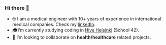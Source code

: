 ### Hi there 👋

- 🤓 I am a medical engineer with 10+ years of experience in international medical companies. Check my [linkedIn](https://www.linkedin.com/in/anton-kilk-b1863130/).
- 🎓I’m currently studying coding in [Hive Helsinki](https://www.hive.fi/en/) (School 42).
- 💊 I’m looking to collaborate on **health/healthcare** related projects.

<!--
**AntonKilk/AntonKilk** is a ✨ _special_ ✨ repository because its `README.md` (this file) appears on your GitHub profile.

Here are some ideas to get you started:

- 🔭 I’m currently working on ...
- 🌱 I’m currently learning ...
- 👯 I’m looking to collaborate on ...
- 🤔 I’m looking for help with ...
- 💬 Ask me about ...
- 📫 How to reach me: ...
- 😄 Pronouns: ...
- ⚡ Fun fact: ...
-->
